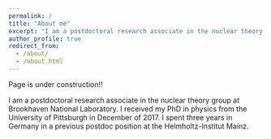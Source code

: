 ```yaml
---
permalink: /
title: "About me"
excerpt: "I am a postdoctoral research associate in the nuclear theory group at Brookhaven National Laboratory..."
author_profile: true
redirect_from: 
  - /about/
  - /about.html
---
```


Page is under construction!!

I am a postdoctoral research associate in the nuclear theory group at Brookhaven National Laboratory. I received my PhD in physics from the University of Pittsburgh in December of 2017. I spent three years in Germany in a previous postdoc position at the Helmholtz-Institut Mainz.
